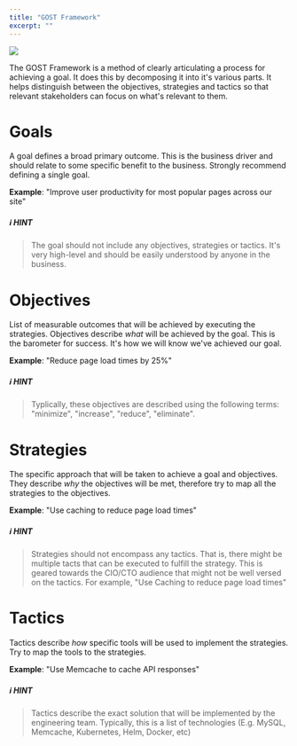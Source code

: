 ```yaml
---
title: "GOST Framework"
excerpt: ""
---
```

![](/images/3feff88-ghost.png)



The GOST Framework is a method of clearly articulating a process for achieving a goal. It does this by decomposing it into it's various parts. It helps distinguish between the objectives, strategies and tactics so that relevant stakeholders can focus on what's relevant to them.


# Goals

A goal defines a broad primary outcome. This is the business driver and should relate to some specific benefit to the business. Strongly recommend defining a single goal.

**Example**: "Improve user productivity for most popular pages across our site"

##### :information_source: HINT
> The goal should not include any objectives, strategies or tactics. It's very high-level and should be easily understood by anyone in the business.

# Objectives

List of measurable outcomes that will be achieved by executing the strategies. Objectives describe *what* will be achieved by the goal. This is the barometer for success. It's how we will know we've achieved our goal.

**Example**: "Reduce page load times by 25%"

##### :information_source: HINT
> Typlically, these objectives are described using the following terms: "minimize", "increase", "reduce", "eliminate".

# Strategies

The specific approach that will be taken to achieve a goal and objectives. They describe *why* the objectives will be met, therefore try to map all the strategies to the objectives.

**Example**: "Use caching to reduce page load times"

##### :information_source: HINT
> Strategies should not encompass any tactics. That is, there might be multiple tacts that can be executed to fulfill the strategy. This is geared towards the CIO/CTO audience that might not be well versed on the tactics. For example, "Use Caching to reduce page load times"

# Tactics

Tactics describe *how* specific tools will be used to implement the strategies. Try to map the tools to the strategies.

**Example**: "Use Memcache to cache API responses"

##### :information_source: HINT
> Tactics describe the exact solution that will be implemented by the engineering team. Typically, this is a list of technologies (E.g. MySQL, Memcache, Kubernetes, Helm, Docker, etc)
